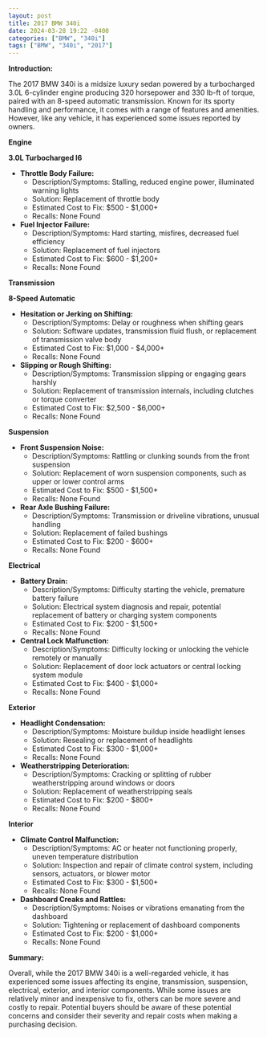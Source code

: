 ```yaml
---
layout: post
title: 2017 BMW 340i
date: 2024-03-28 19:22 -0400
categories: ["BMW", "340i"]
tags: ["BMW", "340i", "2017"]
---
```

**Introduction:**

The 2017 BMW 340i is a midsize luxury sedan powered by a turbocharged 3.0L 6-cylinder engine producing 320 horsepower and 330 lb-ft of torque, paired with an 8-speed automatic transmission. Known for its sporty handling and performance, it comes with a range of features and amenities. However, like any vehicle, it has experienced some issues reported by owners.

**Engine**

**3.0L Turbocharged I6**

* **Throttle Body Failure:**
    * Description/Symptoms: Stalling, reduced engine power, illuminated warning lights
    * Solution: Replacement of throttle body
    * Estimated Cost to Fix: $500 - $1,000+
    * Recalls: None Found
* **Fuel Injector Failure:**
    * Description/Symptoms: Hard starting, misfires, decreased fuel efficiency
    * Solution: Replacement of fuel injectors
    * Estimated Cost to Fix: $600 - $1,200+
    * Recalls: None Found

**Transmission**

**8-Speed Automatic**

* **Hesitation or Jerking on Shifting:**
    * Description/Symptoms: Delay or roughness when shifting gears
    * Solution: Software updates, transmission fluid flush, or replacement of transmission valve body
    * Estimated Cost to Fix: $1,000 - $4,000+
    * Recalls: None Found
* **Slipping or Rough Shifting:**
    * Description/Symptoms: Transmission slipping or engaging gears harshly
    * Solution: Replacement of transmission internals, including clutches or torque converter
    * Estimated Cost to Fix: $2,500 - $6,000+
    * Recalls: None Found

**Suspension**

* **Front Suspension Noise:**
    * Description/Symptoms: Rattling or clunking sounds from the front suspension
    * Solution: Replacement of worn suspension components, such as upper or lower control arms
    * Estimated Cost to Fix: $500 - $1,500+
    * Recalls: None Found
* **Rear Axle Bushing Failure:**
    * Description/Symptoms: Transmission or driveline vibrations, unusual handling
    * Solution: Replacement of failed bushings
    * Estimated Cost to Fix: $200 - $600+
    * Recalls: None Found

**Electrical**

* **Battery Drain:**
    * Description/Symptoms: Difficulty starting the vehicle, premature battery failure
    * Solution: Electrical system diagnosis and repair, potential replacement of battery or charging system components
    * Estimated Cost to Fix: $200 - $1,500+
    * Recalls: None Found
* **Central Lock Malfunction:**
    * Description/Symptoms: Difficulty locking or unlocking the vehicle remotely or manually
    * Solution: Replacement of door lock actuators or central locking system module
    * Estimated Cost to Fix: $400 - $1,000+
    * Recalls: None Found

**Exterior**

* **Headlight Condensation:**
    * Description/Symptoms: Moisture buildup inside headlight lenses
    * Solution: Resealing or replacement of headlights
    * Estimated Cost to Fix: $300 - $1,000+
    * Recalls: None Found
* **Weatherstripping Deterioration:**
    * Description/Symptoms: Cracking or splitting of rubber weatherstripping around windows or doors
    * Solution: Replacement of weatherstripping seals
    * Estimated Cost to Fix: $200 - $800+
    * Recalls: None Found

**Interior**

* **Climate Control Malfunction:**
    * Description/Symptoms: AC or heater not functioning properly, uneven temperature distribution
    * Solution: Inspection and repair of climate control system, including sensors, actuators, or blower motor
    * Estimated Cost to Fix: $300 - $1,500+
    * Recalls: None Found
* **Dashboard Creaks and Rattles:**
    * Description/Symptoms: Noises or vibrations emanating from the dashboard
    * Solution: Tightening or replacement of dashboard components
    * Estimated Cost to Fix: $200 - $1,000+
    * Recalls: None Found

**Summary:**

Overall, while the 2017 BMW 340i is a well-regarded vehicle, it has experienced some issues affecting its engine, transmission, suspension, electrical, exterior, and interior components. While some issues are relatively minor and inexpensive to fix, others can be more severe and costly to repair. Potential buyers should be aware of these potential concerns and consider their severity and repair costs when making a purchasing decision.

